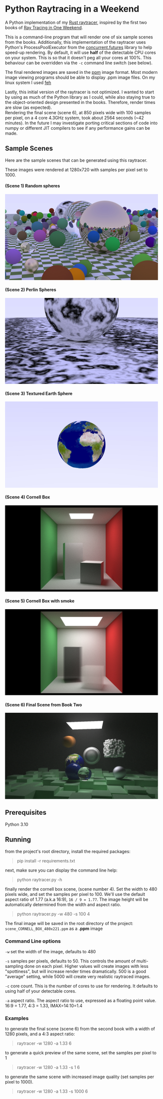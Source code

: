 # Python Raytracing in a Weekend
A Python implementation of my [Rust raytracer](https://github.com/strohs/raytracer), inspired by the first two books 
of [Ray Tracing in One Weekend](https://raytracing.github.io/).


This is a command-line program that will render one of six sample scenes from the books.
Additionally, this implementation of the raytracer uses Python's ProcessPoolExecutor from the 
[concurrent.futures](https://docs.python.org/3/library/concurrent.futures.html?highlight=concurrent%20futures#module-concurrent.futures) 
library to help speed-up rendering. By default, it will use **half** of the detectable CPU cores on your system. This
is so that it doesn't peg all your cores at 100%. This behaviour can be overridden via the `-c` command 
line switch (see below).


The final rendered images are saved in the [ppm](http://ailab.eecs.wsu.edu/wise/P1/PPM.html) image format. 
Most modern image viewing programs should be able to display .ppm image files. 
On my linux system I used [feh](https://feh.finalrewind.org/)


Lastly, this initial version of the raytracer is not optimized. I wanted to start by using as much of the Python
library as I could, while also staying true to the object-oriented design presented in the books.
Therefore, render times are slow (as expected).  
Rendering the final scene (scene 6), at 850 pixels wide with 100 samples per pixel, on a 4 core 4.3GHz system, 
took about 2564 seconds (~42 minutes).
In the future I may investigate porting critical sections of code into numpy or different JIT compilers to see if any
performance gains can be made.


## Sample Scenes
Here are the sample scenes that can be generated using this raytracer.

These images were rendered at 1280x720 with samples per pixel set to 1000.


#### (Scene 1) Random spheres

![Random Spheres](images/random_spheres.jpg)


#### (Scene 2) Perlin Spheres

![Perlin Sphere](images/perlin_spheres.jpg)


#### (Scene 3) Textured Earth Sphere

![earth sphere](images/earth_sphere.jpg)


#### (Scene 4) Cornell Box

![Cornell Box](images/cornell_box.jpg)


#### (Scene 5) Cornell Box with smoke

![Cornell Smoke Boxes](images/smoke_boxes.jpg)


#### (Scene 6) Final Scene from Book Two

![final book scene](images/final_scene.jpg)


## Prerequisites
Python 3.10

## Running
from the project's root directory, install the required packages:
> pip install -r requirements.txt

next, make sure you can display the command line help:
> python raytracer.py -h

finally render the cornell box scene, (scene number 4). Set the width to 480 pixels wide, and set the 
samples per pixel to 100. We'll use the default aspect ratio of 1.77 (a.k.a 16:9), `16 / 9 = 1.77`. 
The image height will be automatically determined from the width and aspect ratio.
> python raytracer.py -w 480 -s 100 4

The final image will be saved in the root directory of the project: `scene_CORNELL_BOX_480x221.ppm` as a **.ppm** image



### Command Line options
`-w` set the width of the image, defaults to 480

`-s` samples per pixels, defaults to 50. This controls the amount of multi-sampling done on each pixel. Higher values
will create images with less "spottiness", but will increase render times dramatically. 500 is a good "average" 
setting, while 5000 will create very realistic raytraced images.

`-c` core count. This is the number of cores to use for rendering. It defaults to using half of your detectable cores.

`-a` aspect ratio. The aspect ratio to use, expressed as a floating point value. 16:9 = 1.77, 
4:3 = 1.33, IMAX=14:10=1.4

### Examples
to generate the final scene (scene 6) from the second book with a width of 1280 pixels, and a 4:3 aspect ratio:
> raytracer -w 1280 -a 1.33 6                                                                                     

to generate a quick preview of the same scene, set the samples per pixel to 1
> raytracer -w 1280 -a 1.33 -s 1 6

to generate the same scene with increased image quality (set samples per pixel to 1000).
> raytracer -w 1280 -a 1.33 -s 1000 6
